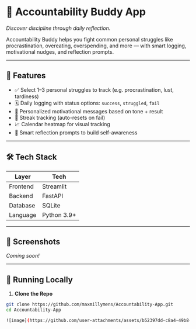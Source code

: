 # 🧠 Accountability Buddy App

_Discover discipline through daily reflection._

Accountability Buddy helps you fight common personal struggles like procrastination, overeating, overspending, and more — with smart logging, motivational nudges, and reflection prompts.

---

## 🚀 Features

- ✅ Select 1–3 personal struggles to track (e.g. procrastination, lust, tardiness)
- 🗓️ Daily logging with status options: `success`, `struggled`, `fail`
- 💬 Personalized motivational messages based on tone + result
- 🔁 Streak tracking (auto-resets on fail)
- 📈 Calendar heatmap for visual tracking
- 🧠 Smart reflection prompts to build self-awareness

---

## 🛠 Tech Stack

| Layer      | Tech        |
|------------|-------------|
| Frontend   | Streamlit   |
| Backend    | FastAPI     |
| Database   | SQLite      |
| Language   | Python 3.9+ |

---

## 📸 Screenshots

_Coming soon!_

---

## 🧪 Running Locally

1. **Clone the Repo**

```bash
git clone https://github.com/maxmillymens/Accountability-App.git
cd Accountability-App

![image](https://github.com/user-attachments/assets/b52397dd-c8a4-49b8-90b4-e0c5ccc95d21)
